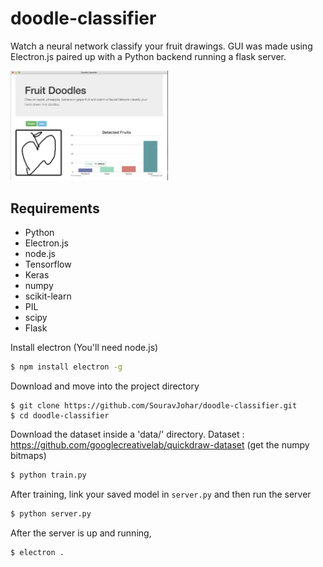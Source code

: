 # doodle-classifier

Watch a neural network classify your fruit drawings.
GUI was made using Electron.js paired up with a Python backend running a flask server.




<img src="/samples/1.png" width="50%" />

## Requirements
* Python
* Electron.js
* node.js
* Tensorflow
* Keras
* numpy
* scikit-learn
* PIL
* scipy
* Flask


Install electron (You'll need node.js)
```sh
$ npm install electron -g
```

Download and move into the project directory
```
$ git clone https://github.com/SouravJohar/doodle-classifier.git
$ cd doodle-classifier 
```

Download the dataset inside a 'data/' directory.
Dataset : https://github.com/googlecreativelab/quickdraw-dataset (get the numpy bitmaps)

```sh
$ python train.py
```

After training, link your saved model in `server.py` and then run the server

```sh
$ python server.py
```
After the server is up and running,

```sh
$ electron .
```
